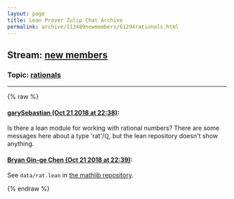 ```yaml
---
layout: page
title: Lean Prover Zulip Chat Archive 
permalink: archive/113489newmembers/61294rationals.html
---
```


## Stream: [new members](index.html)
### Topic: [rationals](61294rationals.html)

---


{% raw %}
#### [ garySebastian (Oct 21 2018 at 22:38)](https://leanprover.zulipchat.com/#narrow/stream/113489-new%20members/topic/rationals/near/136228648):
<p>Is there a lean module for working with rational numbers? There are some messages here about a type 'rat'/ℚ, but the lean repository doesn't show anything.</p>

#### [ Bryan Gin-ge Chen (Oct 21 2018 at 22:39)](https://leanprover.zulipchat.com/#narrow/stream/113489-new%20members/topic/rationals/near/136228656):
<p>See <code>data/rat.lean</code> in <a href="https://github.com/leanprover/mathlib/blob/fedee9835e73df24a367163e87c9c70284acf4f2/data/rat.lean" target="_blank" title="https://github.com/leanprover/mathlib/blob/fedee9835e73df24a367163e87c9c70284acf4f2/data/rat.lean">the mathlib repository</a>.</p>


{% endraw %}
